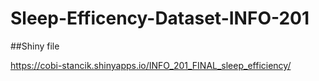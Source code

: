 # Sleep-Efficency-Dataset-INFO-201

##Shiny file

https://cobi-stancik.shinyapps.io/INFO_201_FINAL_sleep_efficiency/
